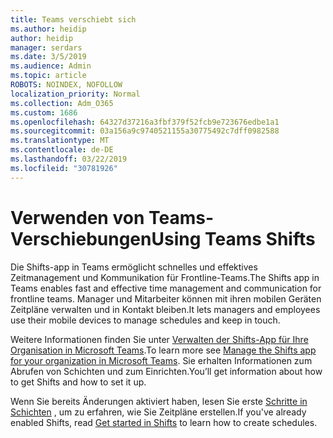 ```yaml
---
title: Teams verschiebt sich
ms.author: heidip
author: heidip
manager: serdars
ms.date: 3/5/2019
ms.audience: Admin
ms.topic: article
ROBOTS: NOINDEX, NOFOLLOW
localization_priority: Normal
ms.collection: Adm_O365
ms.custom: 1686
ms.openlocfilehash: 64327d37216a3fbf379f52fcb9e723676edbe1a1
ms.sourcegitcommit: 03a156a9c9740521155a30775492c7dff0982588
ms.translationtype: MT
ms.contentlocale: de-DE
ms.lasthandoff: 03/22/2019
ms.locfileid: "30781926"
---
```

# <a name="using-teams-shifts"></a><span data-ttu-id="e852e-102">Verwenden von Teams-Verschiebungen</span><span class="sxs-lookup"><span data-stu-id="e852e-102">Using Teams Shifts</span></span>

<span data-ttu-id="e852e-103">Die Shifts-app in Teams ermöglicht schnelles und effektives Zeitmanagement und Kommunikation für Frontline-Teams.</span><span class="sxs-lookup"><span data-stu-id="e852e-103">The Shifts app in Teams enables fast and effective time management and communication for frontline teams.</span></span> <span data-ttu-id="e852e-104">Manager und Mitarbeiter können mit ihren mobilen Geräten Zeitpläne verwalten und in Kontakt bleiben.</span><span class="sxs-lookup"><span data-stu-id="e852e-104">It lets managers and employees use their mobile devices to manage schedules and keep in touch.</span></span>

<span data-ttu-id="e852e-105">Weitere Informationen finden Sie unter [Verwalten der Shifts-App für Ihre Organisation in Microsoft Teams](https://docs.microsoft.com/en-us/microsoftteams/manage-the-shifts-app-for-your-organization-in-teams).</span><span class="sxs-lookup"><span data-stu-id="e852e-105">To learn more see [Manage the Shifts app for your organization in Microsoft Teams](https://docs.microsoft.com/en-us/microsoftteams/manage-the-shifts-app-for-your-organization-in-teams).</span></span> <span data-ttu-id="e852e-106">Sie erhalten Informationen zum Abrufen von Schichten und zum Einrichten.</span><span class="sxs-lookup"><span data-stu-id="e852e-106">You’ll get information about how to get Shifts and how to set it up.</span></span>

<span data-ttu-id="e852e-107">Wenn Sie bereits Änderungen aktiviert haben, lesen Sie erste [Schritte in Schichten](https://support.office.com/en-us/article/get-started-in-shifts-5f3e30d8-1821-4904-be26-c3cd25a497d6) , um zu erfahren, wie Sie Zeitpläne erstellen.</span><span class="sxs-lookup"><span data-stu-id="e852e-107">If you've already enabled Shifts, read [Get started in Shifts](https://support.office.com/en-us/article/get-started-in-shifts-5f3e30d8-1821-4904-be26-c3cd25a497d6) to learn how to create schedules.</span></span>

